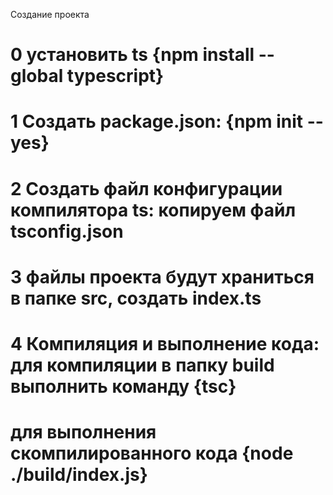 Создание проекта
# 0 установить ts {npm install --global typescript}
# 1 Создать package.json: {npm init --yes}
# 2 Создать файл конфигурации компилятора ts: копируем файл tsconfig.json
# 3 файлы проекта будут храниться в папке src, создать index.ts
# 4 Компиляция и выполнение кода: для компиляции в папку build выполнить команду {tsc}
# для выполнения скомпилированного кода {node ./build/index.js}
